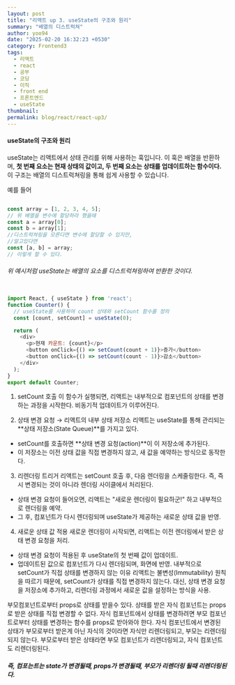 ```yaml
---
layout: post
title: "리액트 up 3. useState의 구조와 원리"
summary: "배열의 디스트럭쳐"
author: yoo94
date: "2025-02-20 16:32:23 +0530"
category: Frontend3
tags:
  - 리액트
  - react
  - 공부
  - 코딩
  - 이직
  - front end
  - 프론트엔드
  - useState
thumbnail: 
permalink: blog/react/react-up3/
---
```


#### useState의 구조와 원리
useState는 리액트에서 상태 관리를 위해 사용하는 훅입니다.
이 훅은 배열을 반환하며, **첫 번째 요소는 현재 상태의 값이고, 두 번째 요소는 상태를 업데이트하는 함수이다.** 
이 구조는 배열의 디스트럭쳐링을 통해 쉽게 사용할 수 있습니다.

예를 들어
```js

const array = [1, 2, 3, 4, 5];
// 위 배열을 변수에 할당하라 했을때
const a = array[0];
const b = array[1];
//디스트럭쳐링을 모른다면 변수에 할당할 수 있지만,
//알고있다면
const [a, b] = array;
// 이렇게 할 수 있다.

```

###### 위 예시처럼 useState는 배열의 요소를 디스트럭쳐링하여 반환한 것이다.

```js

import React, { useState } from 'react';
function Counter() {
  // useState를 사용하여 count 상태와 setCount 함수를 정의
  const [count, setCount] = useState(0);

  return (
    <div>
      <p>현재 카운트: {count}</p>
      <button onClick={() => setCount(count + 1)}>증가</button>
      <button onClick={() => setCount(count - 1)}>감소</button>
    </div>
  );
}
export default Counter;
```

1. setCount 호출
이 함수가 실행되면, 리액트는 내부적으로 컴포넌트의 상태를 변경하는 과정을 시작한다. 비동기적 업데이트가 이루어진다.

2. 상태 변경 요청 → 리액트의 내부 상태 저장소
   리액트는 useState를 통해 관리되는 **상태 저장소(State Queue)**를 가지고 있다.
- setCount를 호출하면 **상태 변경 요청(action)**이 이 저장소에 추가된다.
- 이 저장소는 이전 상태 값을 직접 변경하지 않고, 새 값을 예약하는 방식으로 동작한다.

3. 리렌더링 트리거
   리액트는 setCount 호출 후, 다음 렌더링을 스케줄링한다. 즉, 즉시 변경되는 것이 아니라 렌더링 사이클에서 처리된다.
- 상태 변경 요청이 들어오면, 리액트는 "새로운 렌더링이 필요하군!" 하고 내부적으로 렌더링을 예약.
- 그 후, 컴포넌트가 다시 렌더링되며 useState가 제공하는 새로운 상태 값을 반영.

4. 새로운 상태 값 적용
   새로운 렌더링이 시작되면, 리액트는 이전 렌더링에서 받은 상태 변경 요청을 처리.
- 상태 변경 요청이 적용된 후 useState의 첫 번째 값이 업데이트.
- 업데이트된 값으로 컴포넌트가 다시 렌더링되며, 화면에 반영.
  내부적으로 setCount가 직접 상태를 변경하지 않는 이유
  리액트는 불변성(Immutability) 원칙을 따르기 때문에, setCount가 상태를 직접 변경하지 않는다.
  대신, 상태 변경 요청을 저장소에 추가하고, 리렌더링 과정에서 새로운 값을 설정하는 방식을 사용.

부모컴포넌트로부터 props로 상태를 받을수 있다. 상태를 받은 자식 컴포넌트는 props로 받은 상태를 직접 변경할 수 없다.
자식 컴포넌트에서 상태를 변경하려면 부모 컴포넌트로부터 상태를 변경하는 함수를 props로 받아와야 한다.
자식 컴포넌트에서 변경된 상태가 부모로부터 받은게 아닌 자식의 것이라면 자식만 리렌더링되고, 부모는 리렌더링되지 않는다.
부모로부터 받은 상태라면 부모 컴포넌트가 리렌더링되고, 자식 컴포넌트도 리렌더링된다.

##### 즉, 컴포는트는 state가 변경될때, props가 변경될때, 부모가 리렌더링 될때 리렌더링된다.